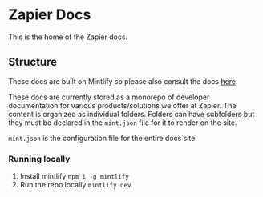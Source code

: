 # Zapier Docs

This is the home of the Zapier docs.

## Structure

These docs are built on Mintlify so please also consult the docs [here](https://mintlify.com/docs/quickstart).

These docs are currently stored as a monorepo of developer documentation for various products/solutions we offer at Zapier.
The content is organized as individual folders. Folders can have subfolders but they must be declared in the `mint.json` file for it to render on the site.

`mint.json` is the configuration file for the entire docs site. 

### Running locally
1. Install mintlify `npm i -g mintlify`
2. Run the repo locally `mintlify dev`

